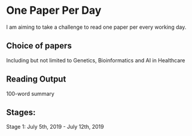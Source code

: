 # One Paper Per Day

I am aiming to take a challenge to read one paper per every working day. 

## Choice of papers
Including but not limited to Genetics, Bioinformatics and AI in Healthcare 

## Reading Output
100-word summary

## Stages:
Stage 1: July 5th, 2019 - July 12th, 2019
